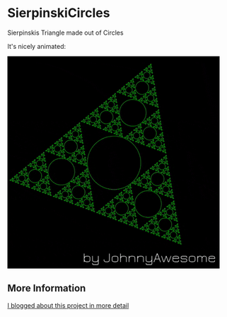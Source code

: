 # SierpinskiCircles
Sierpinskis Triangle made out of Circles

It's nicely animated:

![SierpinskiCircles](https://github.com/johnnyawesome/SierpinskiCircles/blob/master/SierpinskiCircles/DemoImage/SierpinskiCircles2.gif)

## More Information

[I blogged about this project in more detail](https://breaksome.tech/coding-a-sierpinski-triangle-with-circles-in-p5js/)
